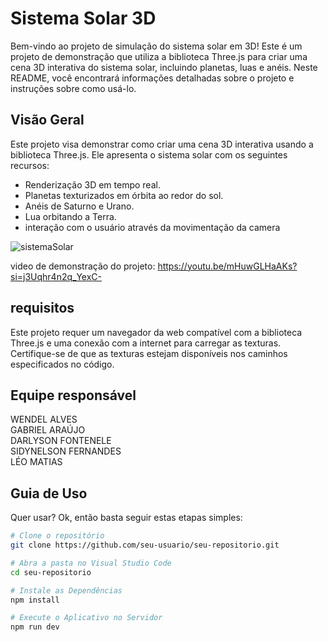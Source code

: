 # Sistema Solar 3D

Bem-vindo ao projeto de simulação do sistema solar em 3D! Este é um projeto de demonstração que utiliza a biblioteca Three.js para criar uma cena 3D interativa do sistema solar, incluindo planetas, luas e anéis. Neste README, você encontrará informações detalhadas sobre o projeto e instruções sobre como usá-lo.

## Visão Geral

Este projeto visa demonstrar como criar uma cena 3D interativa usando a biblioteca Three.js. Ele apresenta o sistema solar com os seguintes recursos:

- Renderização 3D em tempo real.
- Planetas texturizados em órbita ao redor do sol.
- Anéis de Saturno e Urano.
- Lua orbitando a Terra.
- interação com o usuário através da movimentação da camera

![sistemaSolar](https://github.com/ProjetoSistemaSolar/Solar_System/assets/115730575/876d0943-cf54-467b-a938-e20e351d775b)

video de demonstração do projeto: 
https://youtu.be/mHuwGLHaAKs?si=j3Uqhr4n2q_YexC-

## requisitos

Este projeto requer um navegador da web compatível com a biblioteca Three.js e uma conexão com a internet para carregar as texturas. Certifique-se de que as texturas estejam disponíveis nos caminhos especificados no código.

## Equipe responsável 

WENDEL ALVES <br>
GABRIEL ARAÚJO <br>
DARLYSON FONTENELE <br>
SIDYNELSON FERNANDES <br>
LÉO MATIAS


## Guia de Uso

Quer usar? Ok, então basta seguir estas etapas simples:

```bash
# Clone o repositório
git clone https://github.com/seu-usuario/seu-repositorio.git

# Abra a pasta no Visual Studio Code
cd seu-repositorio

# Instale as Dependências
npm install

# Execute o Aplicativo no Servidor
npm run dev












